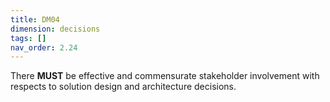 ```yaml
---
title: DM04
dimension: decisions
tags: []
nav_order: 2.24
---
```


There **MUST** be effective and commensurate stakeholder involvement with respects to solution design and architecture decisions. 